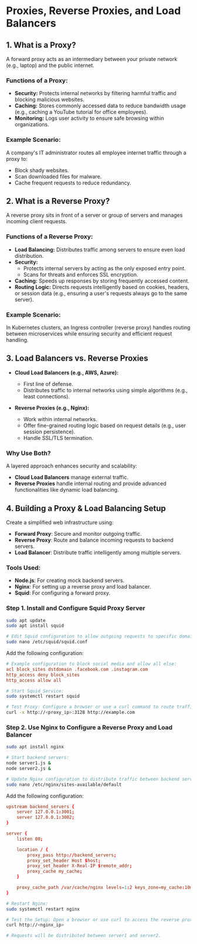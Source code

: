 # Proxies, Reverse Proxies, and Load Balancers

## 1. What is a Proxy?
A forward proxy acts as an intermediary between your private network (e.g., laptop) and the public internet.

### **Functions of a Proxy:**
- **Security:** Protects internal networks by filtering harmful traffic and blocking malicious websites.
- **Caching:** Stores commonly accessed data to reduce bandwidth usage (e.g., caching a YouTube tutorial for office employees).
- **Monitoring:** Logs user activity to ensure safe browsing within organizations.

### **Example Scenario:**
A company's IT administrator routes all employee internet traffic through a proxy to:
- Block shady websites.
- Scan downloaded files for malware.
- Cache frequent requests to reduce redundancy.

## 2. What is a Reverse Proxy?
A reverse proxy sits in front of a server or group of servers and manages incoming client requests.

### **Functions of a Reverse Proxy:**
- **Load Balancing:** Distributes traffic among servers to ensure even load distribution.
- **Security:**
    - Protects internal servers by acting as the only exposed entry point.
    - Scans for threats and enforces SSL encryption.
- **Caching:** Speeds up responses by storing frequently accessed content.
- **Routing Logic:** Directs requests intelligently based on cookies, headers, or session data (e.g., ensuring a user's requests always go to the same server).

### **Example Scenario:**
In Kubernetes clusters, an Ingress controller (reverse proxy) handles routing between microservices while ensuring security and efficient request handling.

## 3. Load Balancers vs. Reverse Proxies

- **Cloud Load Balancers (e.g., AWS, Azure):**
    - First line of defense.
    - Distributes traffic to internal networks using simple algorithms (e.g., least connections).

- **Reverse Proxies (e.g., Nginx):**
    - Work within internal networks.
    - Offer fine-grained routing logic based on request details (e.g., user session persistence).
    - Handle SSL/TLS termination.

### **Why Use Both?**
A layered approach enhances security and scalability:
- **Cloud Load Balancers** manage external traffic.
- **Reverse Proxies** handle internal routing and provide advanced functionalities like dynamic load balancing.

## 4. Building a Proxy & Load Balancing Setup

Create a simplified web infrastructure using:
- **Forward Proxy**: Secure and monitor outgoing traffic.
- **Reverse Proxy**: Route and balance incoming requests to backend servers.
- **Load Balancer**: Distribute traffic intelligently among multiple servers.

### **Tools Used:**
- **Node.js**: For creating mock backend servers.
- **Nginx**: For setting up a reverse proxy and load balancer.
- **Squid**: For configuring a forward proxy.

### **Step 1. Install and Configure Squid Proxy Server**
```bash
sudo apt update
sudo apt install squid

# Edit Squid configuration to allow outgoing requests to specific domains and log traffic for monitoring.
sudo nano /etc/squid/squid.conf
```
Add the following configuration:
```conf
# Example configuration to block social media and allow all else:
acl block_sites dstdomain .facebook.com .instagram.com
http_access deny block_sites
http_access allow all
```
```bash
# Start Squid Service:
sudo systemctl restart squid

# Test Proxy: Configure a browser or use a curl command to route traffic through the proxy:
curl -x http://<proxy_ip>:3128 http://example.com
```

### **Step 2. Use Nginx to Configure a Reverse Proxy and Load Balancer**
```bash
sudo apt install nginx

# Start backend servers:
node server1.js &
node server2.js &

# Update Nginx configuration to distribute traffic between backend servers and enable caching.
sudo nano /etc/nginx/sites-available/default
```
Add the following configuration:
```conf
upstream backend_servers {
    server 127.0.0.1:3001;
    server 127.0.0.1:3002;
}

server {
    listen 80;

    location / {
        proxy_pass http://backend_servers;
        proxy_set_header Host $host;
        proxy_set_header X-Real-IP $remote_addr;
        proxy_cache my_cache;
    }

    proxy_cache_path /var/cache/nginx levels=1:2 keys_zone=my_cache:10m inactive=60m;
}
```
```bash
# Restart Nginx:
sudo systemctl restart nginx

# Test the Setup: Open a browser or use curl to access the reverse proxy:
curl http://<nginx_ip>

# Requests will be distributed between server1 and server2.
```

